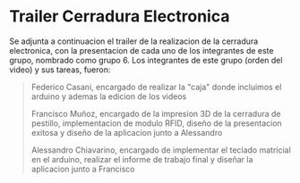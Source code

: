 # Trailer Cerradura Electronica

Se adjunta a continuacion el trailer de la realizacion de la cerradura electronica, con la presentacion de cada uno de los integrantes de este grupo, nombrado como grupo 6. Los integrantes de este grupo (orden del video) y sus tareas, fueron: 

> Federico Casani, encargado de realizar la "caja" donde incluimos el arduino y ademas la edicion de los videos
>
> Francisco Muñoz, encargado de la impresion 3D de la cerradura de pestillo, implementacion de modulo RFID, diseño de la presentacion exitosa y diseño de la aplicacion junto a Alessandro
>
> Alessandro Chiavarino, encargado de implementar el teclado matricial en el arduino, realizar el informe de trabajo final y diseñar la aplicacion junto a Francisco
